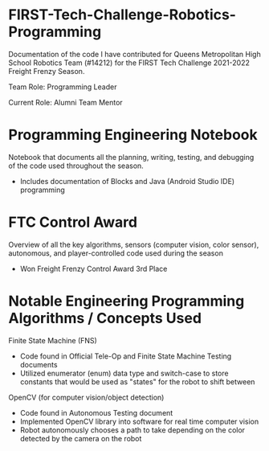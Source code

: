 # FIRST-Tech-Challenge-Robotics-Programming
Documentation of the code I have contributed for Queens Metropolitan High School Robotics Team (#14212) for the FIRST Tech Challenge 2021-2022 Freight Frenzy Season.

Team Role: Programming Leader

Current Role: Alumni Team Mentor

# Programming Engineering Notebook

Notebook that documents all the planning, writing, testing, and debugging of the code used throughout the season.

* Includes documentation of Blocks and Java (Android Studio IDE) programming

# FTC Control Award

Overview of all the key algorithms, sensors (computer vision, color sensor), autonomous, and player-controlled code used during the season

* Won Freight Frenzy Control Award 3rd Place

# Notable Engineering Programming Algorithms / Concepts Used

Finite State Machine (FNS)
* Code found in Official Tele-Op and Finite State Machine Testing documents
* Utilized enumerator (enum) data type and switch-case to store constants that would be used as "states" for the robot to shift between

OpenCV (for computer vision/object detection)
* Code found in Autonomous Testing document
* Implemented OpenCV library into software for real time computer vision
* Robot autonomously chooses a path to take depending on the color detected by the camera on the robot
